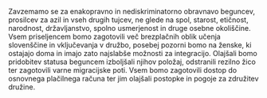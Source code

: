 Zavzemamo se za enakopravno in nediskriminatorno obravnavo beguncev, prosilcev za azil in vseh drugih tujcev, ne glede na spol, starost, etičnost, narodnost, državljanstvo, spolno usmerjenost in druge osebne okoliščine. Vsem priseljencem bomo zagotovili več brezplačnih oblik učenja slovenščine in vključevanja v družbo, posebej pozorni bomo na ženske, ki ostajajo doma in imajo zato najslabše možnosti za integracijo. Olajšali bomo pridobitev statusa beguncem izboljšali njihov položaj, odstranili rezilno žico ter zagotovili varne migracijske poti. Vsem bomo zagotovili dostop do osnovnega plačilnega računa ter jim olajšali postopke in pogoje za združitev družine.

